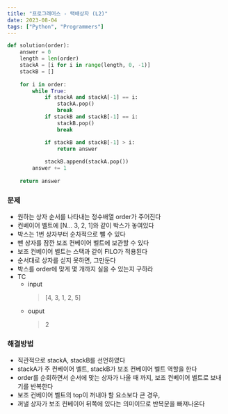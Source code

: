 ```yaml
---
title: "프로그래머스 - 택배상자 (L2)"
date: 2023-08-04
tags: ["Python", "Programmers"]
---
```


```python
def solution(order):
    answer = 0
    length = len(order)
    stackA = [i for i in range(length, 0, -1)]
    stackB = []
    
    for i in order:
        while True:
            if stackA and stackA[-1] == i:
                stackA.pop()
                break
            if stackB and stackB[-1] == i:
                stackB.pop()
                break

            if stackB and stackB[-1] > i:
                return answer
            
            stackB.append(stackA.pop())
        answer += 1
        
    return answer
```

### 문제

- 원하는 상자 순서를 나타내는 정수배열 order가 주어진다
- 컨베이어 벨트에 [N... 3, 2, 1]와 같이 박스가 놓여있다
- 박스는 1번 상자부터 순차적으로 뺄 수 있다
- 뺀 상자를 잠깐 보조 컨베이어 벨트에 보관할 수 있다
- 보조 컨베이어 벨트는 스택과 같이 FILO가 적용된다
- 순서대로 상자를 싣지 못하면, 그만둔다
- 박스를 order에 맞게 몇 개까지 실을 수 있는지 구하라
- TC
  - input
    > [4, 3, 1, 2, 5]
  - ouput
    > 2

### 해결방법
- 직관적으로 stackA, stackB를 선언하였다
- stackA가 주 컨베이어 벨트, stackB가 보조 컨베이어 벨트 역할을 한다
- order를 순회하면서 순서에 맞는 상자가 나올 때 까지, 보조 컨베이어 벨트로 보내기를 반복한다
- 보조 컨베이어 벨트의 top이 꺼내야 할 요소보다 큰 경우,
- 꺼낼 상자가 보조 컨베이어 뒤쪽에 있다는 의미이므로 반복문을 빠져나온다
